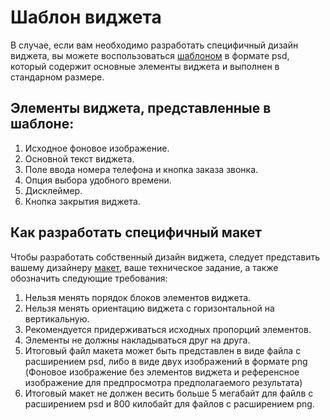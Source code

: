# Шаблон виджета

В случае, если вам необходимо разработать специфичный дизайн виджета, вы можете воспользоваться [шаблоном](/images/widget-template.psd) в формате psd, 
который содержит основные элементы виджета и выполнен в стандарном размере.

## Элементы виджета, представленные в шаблоне:

1. Исходное фоновое изображение.
2. Основной текст виджета.
3. Поле ввода номера телефона и кнопка заказа звонка.
4. Опция выбора удобного времени.
5. Дисклеймер.
6. Кнопка закрытия виджета.

## Как разработать специфичный макет
Чтобы разработать собственный дизайн виджета, следует представить вашему дизайнеру [макет](/images/widget-template.psd), ваше техническое задание, а также обозначить следующие требования:

1. Нельзя менять порядок блоков элементов виджета.
2. Нельзя менять ориентацию виджета с горизонтальной на вертикальную.
3. Рекомендуется придерживаться исходных пропорций элементов.
4. Элементы не должны накладываться друг на друга.
5. Итоговый файл макета может быть представлен в виде файла с расширением psd, либо в виде двух изображений в формате png (Фоновое изображение без элементов виджета и референсное изображение для предпросмотра предполагаемого результата)
6. Итоговый макет не должен весить больше 5 мегабайт для файлв с расширением psd и 800 килобайт для файлов с расширением png.
